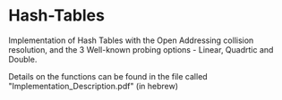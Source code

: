 # Hash-Tables
Implementation of Hash Tables with the Open Addressing collision resolution, and the 3 Well-known probing options - Linear, Quadrtic and Double.

Details on the functions can be found in the file called "Implementation_Description.pdf" (in hebrew)
